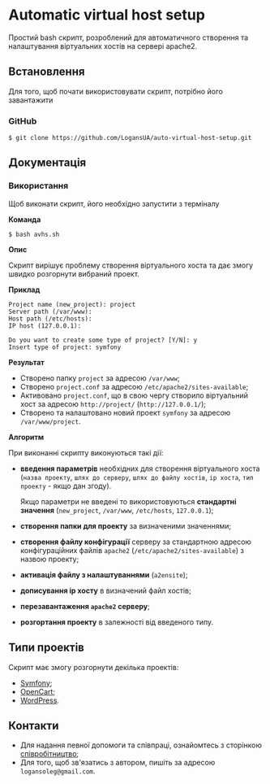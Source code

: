 # Automatic virtual host setup
Простий bash скрипт, розроблений для автоматичного створення та налаштування віртуальних хостів на сервері apache2.

## Встановлення
Для того, щоб почати використовувати скрипт, потрібно його завантажити
### GitHub
```
$ git clone https://github.com/LogansUA/auto-virtual-host-setup.git
```

## Документація
### Використання
Щоб виконати скрипт, його необхідно запустити з терміналу


**Команда**
```
$ bash avhs.sh
```
**Опис**

Скрипт вирішує проблему створення віртуального хоста та дає змогу швидко розгорнути вибраний проект.

**Приклад**
```
Project name (new_project): project
Server path (/var/www):
Host path (/etc/hosts):
IP host (127.0.0.1):

Do you want to create some type of project? [Y/N]: y
Insert type of project: symfony
```

**Результат**
* Створено папку `project` за адресою `/var/www`;
* Створено `project.conf` за адресою `/etc/apache2/sites-available`;
* Активовано `project.conf`, що в свою чергу створило віртуальний хост за адресою `http://project/` (`http://127.0.0.1/`);
* Створено та налаштовано новий проект `symfony` за адресою `/var/www/project`.

**Алгоритм**

При виконанні скрипту виконуються такі дії:
* **введення параметрів** необхідних для створення віртуального хоста (`назва проекту`, `шлях до серверу`, `шлях до файлу хостів`, `ip хоста`, `тип проекту` - якщо дан згоду).

  Якщо параметри не введені то використовуються **стандартні значення** (`new_project`, `/var/www`, `/etc/hosts`, `127.0.0.1`);

* **створення папки для проекту** за визначеними значеннями;

* **створення файлу конфігурації** серверу за стандартною адресою конфігураційних файлів `apache2` (`/etc/apache2/sites-available`) з назвою проекту;

* **активація файлу з налаштуваннями** (`a2ensite`);

* **дописування ip хосту** в визначений файл хостів;

* **перезавантаження `apache2` серверу**;

* **розгортання проекту** в залежності від введеного типу.

## Типи проектів
Скрипт має змогу розгорнути декілька проектів:
* [Symfony](https://github.com/LogansUA/auto-virtual-host-setup/blob/master/documentation/translation/ukrainian/types/symfony.md);
* [OpenCart]((https://github.com/LogansUA/auto-virtual-host-setup/blob/master/documentation/translation/ukrainian/types/opencart.md));
* [WordPress]((https://github.com/LogansUA/auto-virtual-host-setup/blob/master/documentation/translation/ukrainian/types/wordpress.md)).

## Контакти
* Для надання певної допомоги та співпраці, ознайомтесь з сторінкою [співробітництво](https://github.com/LogansUA/auto-virtual-host-setup/blob/master/documentation/translation/ukrainian/contribution.md);
* Для того, щоб зв'язатись з автором, пишіть за адресою `logansoleg@gmail.com`.
